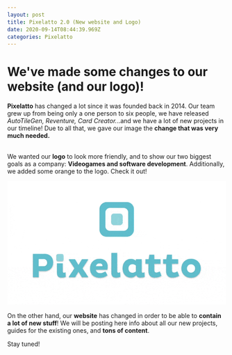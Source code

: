 ```yaml
---
layout: post
title: Pixelatto 2.0 (New website and Logo)
date: 2020-09-14T08:44:39.969Z
categories: Pixelatto
---
```

# We've made some changes to our website (and our logo)!

**Pixelatto** has changed a lot since it was founded back in 2014. Our team grew up from being only a one person to six people, we have released *AutoTileGen, Reventure, Card Creator.*..and we have a lot of new projects in our timeline! Due to all that, we gave our image the **change that was very much needed.**

\
We wanted our **logo** to look more friendly, and to show our two biggest goals as a company: **Videogames and software development**. Additionally, we added some orange to the logo. Check it out!

![](/img/upload/pixelatto_rebranding_animacion-2-1-.gif)

On the other hand, our **website** has changed in order to be able to **contain a lot of new stuff**! We will be posting here info about all our new projects, guides for the existing ones, and **tons of content**. 

Stay tuned!